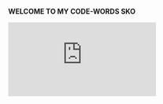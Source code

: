 
**WELCOME TO MY CODE-WORDS SKO**

![WEEK_01](https://github.com/TajHealy/CodeWords/blob/master/week_01/readme.md?raw=true)
